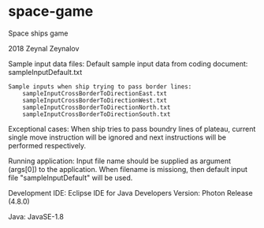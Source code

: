 # space-game
Space ships game

2018
Zeynal Zeynalov
	
Sample input data files:
	Default sample input data from coding document:
		sampleInputDefault.txt

	Sample inputs when ship trying to pass border lines:
		sampleInputCrossBorderToDirectionEast.txt
		sampleInputCrossBorderToDirectionWest.txt
		sampleInputCrossBorderToDirectionNorth.txt
		sampleInputCrossBorderToDirectionSouth.txt
	
Exceptional cases:
	When ship tries to pass boundry lines of plateau, current single move instruction will be
	ignored and next instructions will be performed respectively.
	
Running application:
	Input file name should be supplied as argument (args[0]) to the application. When filename is missiong,
	then default input file "sampleInputDefault" will be used.
		
Development IDE: 
	Eclipse IDE for Java Developers
	Version: Photon Release (4.8.0)
	
Java:
	JavaSE-1.8